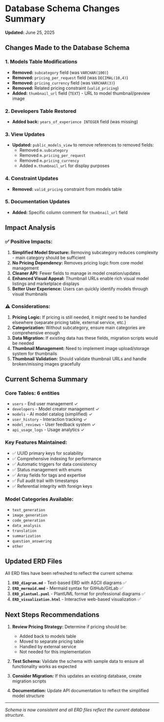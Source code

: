 # Database Schema Changes Summary
**Updated:** June 25, 2025

## Changes Made to the Database Schema

### 1. **Models Table Modifications**
- **Removed:** `subcategory` field (was `VARCHAR(100)`)
- **Removed:** `pricing_per_request` field (was `DECIMAL(10,4)`)  
- **Removed:** `pricing_currency` field (was `VARCHAR(3)`)
- **Removed:** Related pricing constraint (`valid_pricing`)
- **Added:** `thumbnail_url` field (`TEXT`) - URL to model thumbnail/preview image

### 2. **Developers Table Restored**
- **Added back:** `years_of_experience INTEGER` field (was missing)

### 3. **View Updates**
- **Updated:** `public_models_view` to remove references to removed fields:
  - Removed `m.subcategory`
  - Removed `m.pricing_per_request` 
  - Removed `m.pricing_currency`
  - Added `m.thumbnail_url` for display purposes

### 4. **Constraint Updates**
- **Removed:** `valid_pricing` constraint from models table

### 5. **Documentation Updates**
- **Added:** Specific column comment for `thumbnail_url` field

## Impact Analysis

### ✅ **Positive Impacts:**
1. **Simplified Model Structure:** Removing subcategory reduces complexity - main category should be sufficient
2. **No Pricing Dependency:** Removes pricing logic from core model management
3. **Cleaner API:** Fewer fields to manage in model creation/updates
4. **Enhanced Visual Appeal:** Thumbnail URLs enable rich visual model listings and marketplace displays
5. **Better User Experience:** Users can quickly identify models through visual thumbnails

### ⚠️ **Considerations:**
1. **Pricing Logic:** If pricing is still needed, it might need to be handled elsewhere (separate pricing table, external service, etc.)
2. **Categorization:** Without subcategory, ensure main categories are comprehensive enough
3. **Data Migration:** If existing data has these fields, migration scripts would be needed
4. **Thumbnail Management:** Need to implement image upload/storage system for thumbnails
5. **Thumbnail Validation:** Should validate thumbnail URLs and handle broken/missing images gracefully

## Current Schema Summary

### **Core Tables:** 6 entities
- `users` - End user management ✓
- `developers` - Model creator management ✓  
- `models` - AI model catalog (simplified) ✓
- `user_history` - Interaction tracking ✓
- `model_reviews` - User feedback system ✓
- `api_usage_logs` - Usage analytics ✓

### **Key Features Maintained:**
- ✅ UUID primary keys for scalability
- ✅ Comprehensive indexing for performance
- ✅ Automatic triggers for data consistency
- ✅ Status management with enums
- ✅ Array fields for tags and expertise
- ✅ Full audit trail with timestamps
- ✅ Referential integrity with foreign keys

### **Model Categories Available:**
- `text_generation`
- `image_generation` 
- `code_generation`
- `data_analysis`
- `translation`
- `summarization`
- `question_answering`
- `other`

## Updated ERD Files

All ERD files have been refreshed to reflect the current schema:

1. **`ERD_diagram.md`** - Text-based ERD with ASCII diagrams ✅
2. **`ERD_mermaid.mmd`** - Mermaid syntax for GitHub/GitLab ✅  
3. **`ERD_plantuml.puml`** - PlantUML format for professional diagrams ✅
4. **`ERD_visualization.html`** - Interactive web-based visualization ✅

## Next Steps Recommendations

1. **Review Pricing Strategy:** Determine if pricing should be:
   - Added back to models table
   - Moved to separate pricing table
   - Handled by external service
   - Not needed for this implementation

2. **Test Schema:** Validate the schema with sample data to ensure all functionality works as expected

3. **Consider Migration:** If this updates an existing database, create migration scripts

4. **Documentation:** Update API documentation to reflect the simplified model structure

---
*Schema is now consistent and all ERD files reflect the current database structure.*
